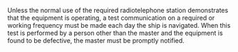 Unless the normal use of the required radiotelephone station demonstrates that the equipment is operating, a test communication on a required or working frequency must be made each day the ship is navigated. When this test is performed by a person other than the master and the equipment is found to be defective, the master must be promptly notified.

